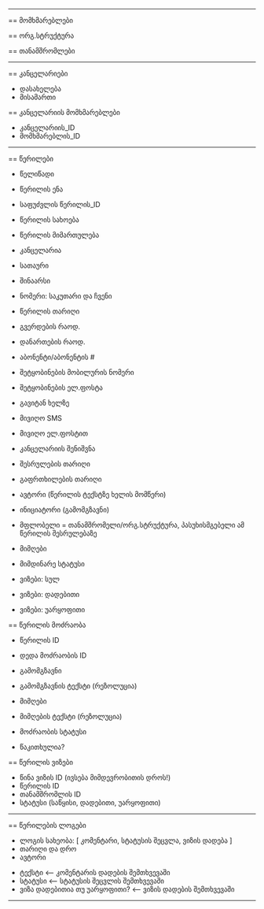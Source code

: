 -------------------------------------------------

== მომხმარებლები

== ორგ.სტრუქტურა

== თანამშრომლები

-------------------------------------------------

== კანცელარიები
 + დასახელება
 + მისამართი

== კანცელარიის მომხმარებლები
 + კანცელარიის_ID
 + მომხმარებლის_ID

-------------------------------------------------

== წერილები
 + წელიწადი
 + წერილის ენა
 + საფუძვლის წერილის_ID
 + წერილის სახოება
 + წერილის მიმართულება
 + კანცელარია

 + სათაური
 + შინაარსი
 + ნომერი: საკუთარი და ჩვენი
 + წერილის თარიღი
 + გვერდების რაოდ.
 + დანართების რაოდ.
 + აბონენტი/აბონენტის #
 + შეტყობინების მობილურის ნომერი
 + შეტყობინების ელ.ფოსტა
 + გავიტან ხელზე
 + მივიღო SMS
 + მივიღო ელ.ფოსტით
 + კანცელარიის შენიშვნა
 + შესრულების თარიღი
 + გაფრთხილების თარიღი

 + ავტორი (წერილის ტექსტზე ხელის მომწერი)
 + ინიციატორი (გამომგზავნი)
 + მფლობელი = თანამშრომელი/ორგ.სტრუქტურა, პასუხისმგებელი ამ წერილის შესრულებაზე 
 + მიმღები

 + მიმდინარე სტატუსი
 + ვიზები: სულ
 + ვიზები: დადებითი
 + ვიზები: უარყოფითი

== წერილის მოძრაობა
 + წერილის ID
 + დედა მოძრაობის ID

 + გამომგზავნი
 + გამომგზავნის ტექსტი (რეზოლუცია)
 + მიმღები
 + მიმღების ტექსტი (რეზოლუცია)
 + მოძრაობის სტატუსი
 + წაკითხულია?

== წერილის ვიზები
 + წინა ვიზის ID (ივსება მიმდევრობითის დროს!)
 + წერილის ID
 + თანამშრომლის ID
 + სტატუსი (საწყისი, დადებითი, უარყოფითი)

-------------------------------------------------

== წერილების ლოგები
 + ლოგის სახეობა: [ კომენტარი, სტატუსის შეცვლა, ვიზის დადება ]
 + თარიღი და დრო
 + ავტორი
 - ტექსტი      <-- კომენტარის დადების შემთხვევაში
 - სტატუსი     <-- სტატუსის შეცვლის შემთხვევაში
 - ვიზა დადებითია თუ უარყოფითი? <-- ვიზის დადების შემთხვევაში

-------------------------------------------------
